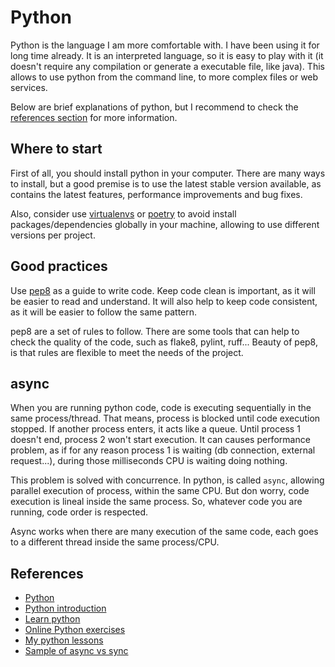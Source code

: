 # Python

Python is the language I am more comfortable with. I have been using it for long
time already. It is an interpreted language, so it is easy to play with it (it
doesn't require any compilation or generate a executable file, like java). This
allows to use python from the command line, to more complex files or web
services.

Below are brief explanations of python, but I recommend to check the
[references section](#references) for more information.

## Where to start

First of all, you should install python in your computer. There are many ways to
install, but a good premise is to use the latest stable version available, as
contains the latest features, performance improvements and bug fixes.

Also, consider use [virtualenvs](./virtualenvs.md) or
[poetry](./virtualenvs.md#poetry) to avoid install packages/dependencies globally
in your machine, allowing to use different versions per project.

## Good practices

Use [pep8](https://www.python.org/dev/peps/pep-0008/) as a guide to write code.
Keep code clean is important, as it will be easier to read and understand. It
will also help to keep code consistent, as it will be easier to follow the same
pattern.

pep8 are a set of rules to follow. There are some tools that can help to check
the quality of the code, such as flake8, pylint, ruff... Beauty of pep8, is that
rules are flexible to meet the needs of the project.

## async

When you are running python code, code is executing sequentially in the same
process/thread. That means, process is blocked until code execution stopped. If
another process enters, it acts like a queue. Until process 1 doesn't end,
process 2 won't start execution. It can causes performance problem, as if for
any reason process 1 is waiting (db connection, external request...), during
those milliseconds CPU is waiting doing nothing.

This problem is solved with concurrence. In python, is called `async`, allowing
parallel execution of process, within the same CPU. But don worry, code
execution is lineal inside the same process. So, whatever code you are running,
code order is respected.

Async works when there are many execution of the same code, each goes to a
different thread inside the same process/CPU.

## References

- [Python](https://www.python.org/)
- [Python introduction](https://www.udacity.com/course/introduction-to-python--ud1110)
- [Learn python](https://learnxinyminutes.com/docs/python/)
- [Online Python exercises](https://www.hackerrank.com/domains/python)
- [My python lessons](https://github.com/McLargo/python-lessons)
- [Sample of async vs sync](https://realpython.com/async-io-python/#the-asyncio-package-and-asyncawait)
